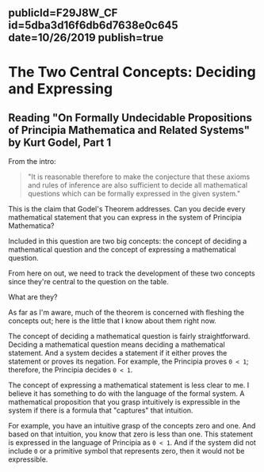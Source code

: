 publicId=F29J8W_CF
id=5dba3d16f6db6d7638e0c645
date=10/26/2019
publish=true
---
# The Two Central Concepts: Deciding and Expressing
## Reading "On Formally Undecidable Propositions of Principia Mathematica and Related Systems" by Kurt Godel, Part 1

From the intro:

>"It is reasonable therefore to make the conjecture that these axioms and rules of inference are also sufficient to decide all mathematical questions which can be formally expressed in the given system."

This is the claim that Godel's Theorem addresses. Can you decide every mathematical statement that you can express in the system of Principia Mathematica?

Included in this question are two big concepts: the concept of deciding a mathematical question and the concept of expressing a mathematical question.

From here on out, we need to track the development of these two concepts since they're central to the question on the table.

What are they?

As far as I'm aware, much of the theorem is concerned with fleshing the concepts out; here is the little that I know about them right now.

The concept of deciding a mathematical question is fairly straightforward. Deciding a mathematical question means deciding a mathematical statement. And a system decides a statement if it either proves the statement or proves its negation. For example, the Principia proves `0 < 1`; therefore, the Principia decides `0 < 1`.

The concept of expressing a mathematical statement is less clear to me. I believe it has something to do with the language of the formal system. A mathematical proposition that you grasp intuitively is expressible in the system if there is a formula that "captures" that intuition.

For example, you have an intuitive grasp of the concepts zero and one. And based on that intuition, you know that zero is less than one. This statement is expressed in the language of Principia as `0 < 1`. And if the system did not include `0` or a primitive symbol that represents zero, then it would not be expressible.
